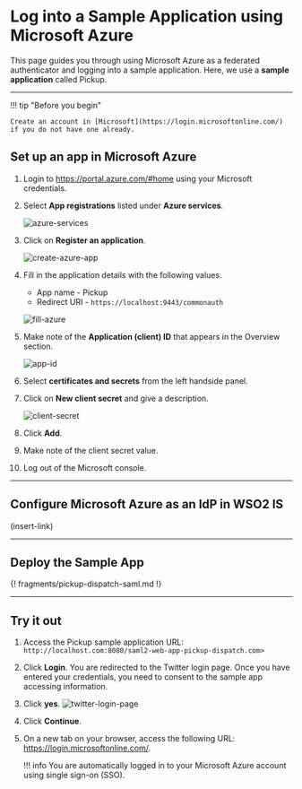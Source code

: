 # Log into a Sample Application using Microsoft Azure

This page guides you through using Microsoft Azure as a federated authenticator and logging into a sample application. Here, we use a **sample application** called Pickup. 

---

!!! tip "Before you begin"
    
    Create an account in [Microsoft](https://login.microsoftonline.com/) if you do not have one already.
    

## Set up an app in Microsoft Azure

1. Login to <https://portal.azure.com/#home> using your Microsoft credentials. 

2. Select **App registrations** listed under **Azure services**. 

    ![azure-services](/assets/img/samples/azure-services.png)

3. Click on **Register an application**.
    
    ![create-azure-app](/assets/img/samples/register-azure.png)

4. Fill in the application details with the following values. 

    - App name - Pickup
    - Redirect URI - `https://localhost:9443/commonauth`
    
    ![fill-azure](/assets/img/samples/azure-registered.png)

5. Make note of the **Application (client) ID** that appears in the Overview section. 

    ![app-id](/assets/img/samples/app-id.png)

6. Select **certificates and secrets** from the left handside panel. 

7. Click on **New client secret** and give a description. 

    ![client-secret](/assets/img/samples/azure-client-secret.png)

8. Click **Add**.

9. Make note of the client secret value. 

10. Log out of the Microsoft console. 

---

## Configure Microsoft Azure as an IdP in WSO2 IS 

(insert-link)

---

## Deploy the Sample App

{! fragments/pickup-dispatch-saml.md !}

---

## Try it out

1.  Access the Pickup sample application URL:
    `http://localhost.com:8080/saml2-web-app-pickup-dispatch.com>`
2.  Click **Login**. You are redirected to the Twitter login page. Once you have entered your credentials, you need to consent to the sample app accessing information. 

3. Click **yes**. 
    ![twitter-login-page](/assets/img/samples/consent-azure.png)
    
3.  Click **Continue**. 
4.  On a new tab on your browser, access the following URL:
    <https://login.microsoftonline.com/>.

    !!! info 
    	You are automatically logged in to your Microsoft Azure account using single sign-on (SSO).